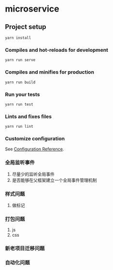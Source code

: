 # microservice

## Project setup
```
yarn install
```

### Compiles and hot-reloads for development
```
yarn run serve
```

### Compiles and minifies for production
```
yarn run build
```

### Run your tests
```
yarn run test
```

### Lints and fixes files
```
yarn run lint
```

### Customize configuration
See [Configuration Reference](https://cli.vuejs.org/config/).

### 全局监听事件
1. 尽量少的监听全局事件
2. 是否能够在父框架建立一个全局事件管理机制

### 样式问题
1. 做标记

### 打包问题
1. js
2. css

### 新老项目迁移问题

### 自动化问题
